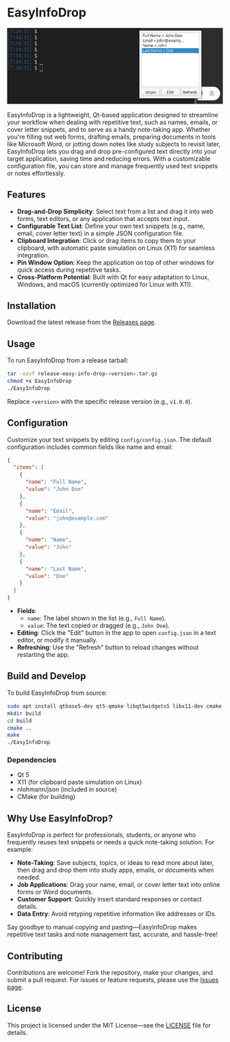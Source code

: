 # EasyInfoDrop

![EasyInfoDrop Demo](EasyInfoDrop.gif)

EasyInfoDrop is a lightweight, Qt-based application designed to streamline your workflow when dealing with repetitive text, such as names, emails, or cover letter snippets, and to serve as a handy note-taking app. Whether you're filling out web forms, drafting emails, preparing documents in tools like Microsoft Word, or jotting down notes like study subjects to revisit later, EasyInfoDrop lets you drag and drop pre-configured text directly into your target application, saving time and reducing errors. With a customizable configuration file, you can store and manage frequently used text snippets or notes effortlessly.

## Features

- **Drag-and-Drop Simplicity**: Select text from a list and drag it into web forms, text editors, or any application that accepts text input.
- **Configurable Text List**: Define your own text snippets (e.g., name, email, cover letter text) in a simple JSON configuration file.
- **Clipboard Integration**: Click or drag items to copy them to your clipboard, with automatic paste simulation on Linux (X11) for seamless integration.
- **Pin Window Option**: Keep the application on top of other windows for quick access during repetitive tasks.
- **Cross-Platform Potential**: Built with Qt for easy adaptation to Linux, Windows, and macOS (currently optimized for Linux with X11).

## Installation

Download the latest release from the [Releases page](https://github.com/MehrdadDw/EasyInfoDrop/releases).

## Usage

To run EasyInfoDrop from a release tarball:

```bash
tar -xzvf release-easy-info-drop-<version>.tar.gz
chmod +x EasyInfoDrop
./EasyInfoDrop
```

Replace `<version>` with the specific release version (e.g., `v1.0.0`).

## Configuration

Customize your text snippets by editing `config/config.json`. The default configuration includes common fields like name and email:

```json
{
  "items": [
    {
      "name": "Full Name",
      "value": "John Doe"
    },
    {
      "name": "Email",
      "value": "john@example.com"
    },
    {
      "name": "Name",
      "value": "John"
    },
    {
      "name": "Last Name",
      "value": "Doe"
    }
  ]
}
```

- **Fields**:
  - `name`: The label shown in the list (e.g., `Full Name`).
  - `value`: The text copied or dragged (e.g., `John Doe`).
- **Editing**: Click the "Edit" button in the app to open `config.json` in a text editor, or modify it manually.
- **Refreshing**: Use the "Refresh" button to reload changes without restarting the app.

## Build and Develop

To build EasyInfoDrop from source:

```bash
sudo apt install qtbase5-dev qt5-qmake libqt5widgets5 libx11-dev cmake build-essential
mkdir build
cd build
cmake ..
make
./EasyInfoDrop
```

### Dependencies
- Qt 5
- X11 (for clipboard paste simulation on Linux)
- nlohmann/json (included in source)
- CMake (for building)

## Why Use EasyInfoDrop?

EasyInfoDrop is perfect for professionals, students, or anyone who frequently reuses text snippets or needs a quick note-taking solution. For example:
- **Note-Taking**: Save subjects, topics, or ideas to read more about later, then drag and drop them into study apps, emails, or documents when needed.
- **Job Applications**: Drag your name, email, or cover letter text into online forms or Word documents.
- **Customer Support**: Quickly insert standard responses or contact details.
- **Data Entry**: Avoid retyping repetitive information like addresses or IDs.

Say goodbye to manual copying and pasting—EasyInfoDrop makes repetitive text tasks and note management fast, accurate, and hassle-free!

## Contributing

Contributions are welcome! Fork the repository, make your changes, and submit a pull request. For issues or feature requests, please use the [Issues page](https://github.com/MehrdadDw/EasyInfoDrop/issues).

## License

This project is licensed under the MIT License—see the [LICENSE](LICENSE) file for details.
